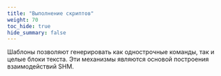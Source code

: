 ```yaml
---
title: "Выполнение скриптов"
weight: 70
toc_hide: true
hide_summary: false
---
```


Шаблоны позволяют генерировать как однострочные команды, так и целые блоки текста.
Эти механизмы являются основой построения взаимодействий SHM.

